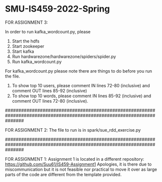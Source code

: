 # SMU-IS459-2022-Spring

FOR ASSIGNMENT 3: 

In order to run kafka_wordcount.py, please
1) Start the hdfs
2) Start zookeeper
3) Start kafka
4) Run hardwarezone/hardwarezone/spiders/spider.py
5) Run kafka_wordcount.py

For kafka_wordcount.py please note there are things to do before you run the file.
1) To show top 10 users, please comment IN lines 72-80 (inclusive) and comment OUT lines 85-92 (inclusive)
2) To show top 10 words, please comment IN lines 85-92 (inclusive) and comment OUT lines 72-80 (inclusive).

#######################################################################################################################

FOR ASSIGNMENT 2:
The file to run is in spark/sue_rdd_exercise.py

#######################################################################################################################

FOR ASSIGNMENT 1:
Assignment 1 is located in a different repository: https://github.com/Suu61/IS459-Assignment1
Apologies, it is there due to miscommunication but it is not feasible nor practical to move it over as large parts of the code are different from the template provided.
